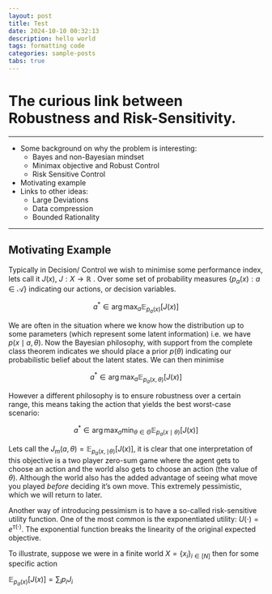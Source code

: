 ```yaml
---
layout: post
title: Test
date: 2024-10-10 00:32:13
description: hello world
tags: formatting code
categories: sample-posts
tabs: true
---
```

# The curious link between Robustness and Risk-Sensitivity.

---

- Some background on why the problem is interesting:
    - Bayes and non-Bayesian mindset
    - Minimax objective and Robust Control
    - Risk Sensitive Control
- Motivating example
- Links to other ideas:
    - Large Deviations
    - Data compression
    - Bounded Rationality

---

## Motivating Example

Typically in Decision/ Control we wish to minimise some performance index, lets call it $J(x)$,  $J: X \rightarrow \mathbb{R}$ . Over some set of probability measures $\{p_{a}(x): a \in \mathcal{A}\}$ indicating our actions, or decision variables. 

$$
a^* \in \arg\max_{a} \mathbb{E}_{p_{a}(x)}[J(x)]
$$

We are often in the situation where we know how the distribution up to some parameters (which represent some latent information) i.e. we have $p(x \mid a, \theta)$. Now the Bayesian philosophy, with support from the complete class theorem indicates we should place a prior $p(\theta)$ indicating our probabilistic belief about the latent states. We can then minimise 

$$
a^* \in \arg\max_{a} \mathbb{E}_{p_{a}(x, \theta)}[J(x)]
$$

However a different philosophy is to ensure robustness over a certain range, this means taking the action that yields the best worst-case scenario:

$$
a^* \in \arg\max_{a}\min_{\theta \in \Theta} \mathbb{E}_{p_{a}(x \mid \theta)}[J(x)]
$$

Lets call the $J_m(a, \theta)=\mathbb{E}_{p_{a}(x, \mid \theta)}[J(x)]$, it is clear that one interpretation of this objective is a two player zero-sum game where the agent gets to choose an action and the world also gets to choose an action (the value of $\theta)$.  Although the world also has the added advantage of seeing what move you played *before* deciding it’s own move. This extremely pessimistic, which we will return to later.

Another way of introducing pessimism is to have a so-called risk-sensitive utility function. One of the most common is the exponentiated utility: $U(\cdot) = e^{\tau(\cdot)}$.  The exponential function breaks the linearity of the original expected objective. 

To illustrate, suppose we were in a finite world $X=\{x_i\}_{i\in[N]}$  then for some specific action  

$\mathbb{E}_{p_{a}(x)}[J(x)] = \sum_{i} p_iJ_i$